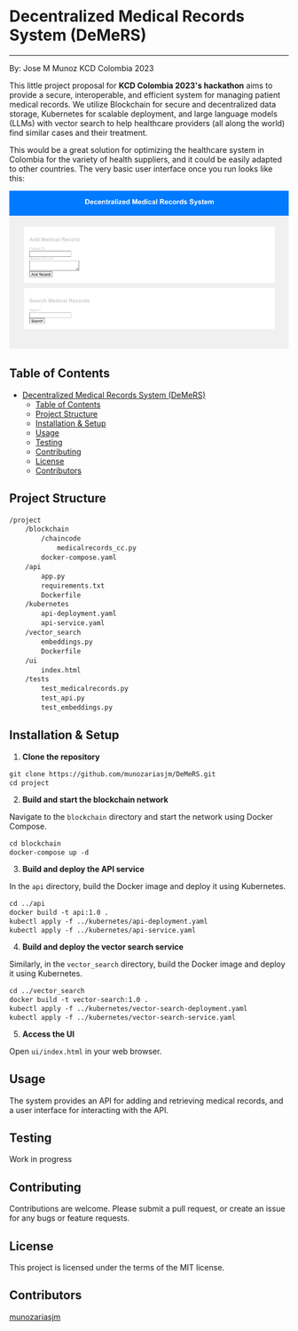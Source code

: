 
# Decentralized Medical Records System (DeMeRS)
---


By: Jose M Munoz
KCD Colombia 2023

This little project proposal for **KCD Colombia 2023's hackathon** aims to provide a secure, interoperable, and efficient system for managing patient medical records. We utilize Blockchain for secure and decentralized data storage, Kubernetes for scalable deployment, and large language models (LLMs) with vector search to help healthcare providers (all along the world) find similar cases and their treatment.

This would be a great solution for optimizing the healthcare system in Colombia for the variety of health suppliers, and it could be easily adapted to other countries. The very basic user interface once you run looks like this:

![UI](assets/ui.png)

## Table of Contents

- [Decentralized Medical Records System (DeMeRS)](#decentralized-medical-records-system-demers)
  - [Table of Contents](#table-of-contents)
  - [Project Structure](#project-structure)
  - [Installation \& Setup](#installation--setup)
  - [Usage](#usage)
  - [Testing](#testing)
  - [Contributing](#contributing)
  - [License](#license)
  - [Contributors](#contributors)

## Project Structure

```bash
/project
    /blockchain
        /chaincode
            medicalrecords_cc.py
        docker-compose.yaml
    /api
        app.py
        requirements.txt
        Dockerfile
    /kubernetes
        api-deployment.yaml
        api-service.yaml
    /vector_search
        embeddings.py
        Dockerfile
    /ui
        index.html
    /tests
        test_medicalrecords.py
        test_api.py
        test_embeddings.py
```

## Installation & Setup

1. **Clone the repository**
```
git clone https://github.com/munozariasjm/DeMeRS.git
cd project
```

2. **Build and start the blockchain network**

Navigate to the `blockchain` directory and start the network using Docker Compose.
```
cd blockchain
docker-compose up -d
```

3. **Build and deploy the API service**

In the `api` directory, build the Docker image and deploy it using Kubernetes.
```
cd ../api
docker build -t api:1.0 .
kubectl apply -f ../kubernetes/api-deployment.yaml
kubectl apply -f ../kubernetes/api-service.yaml
```

4. **Build and deploy the vector search service**

Similarly, in the `vector_search` directory, build the Docker image and deploy it using Kubernetes.
```
cd ../vector_search
docker build -t vector-search:1.0 .
kubectl apply -f ../kubernetes/vector-search-deployment.yaml
kubectl apply -f ../kubernetes/vector-search-service.yaml
```

5. **Access the UI**

Open `ui/index.html` in your web browser.

## Usage

The system provides an API for adding and retrieving medical records, and a user interface for interacting with the API.

## Testing

Work in progress

## Contributing

Contributions are welcome. Please submit a pull request, or create an issue for any bugs or feature requests.

## License

This project is licensed under the terms of the MIT license.

## Contributors

[munozariasjm](https://github.com/munozariasjm)